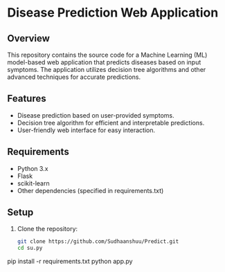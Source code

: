 # Disease Prediction Web Application

## Overview

This repository contains the source code for a Machine Learning (ML) model-based web application that predicts diseases based on input symptoms. The application utilizes decision tree algorithms and other advanced techniques for accurate predictions.

## Features

- Disease prediction based on user-provided symptoms.
- Decision tree algorithm for efficient and interpretable predictions.
- User-friendly web interface for easy interaction.

## Requirements

- Python 3.x
- Flask
- scikit-learn
- Other dependencies (specified in requirements.txt)

## Setup

1. Clone the repository:

   ```bash
   git clone https://github.com/Sudhaanshuu/Predict.git
   cd su.py
pip install -r requirements.txt
python app.py
